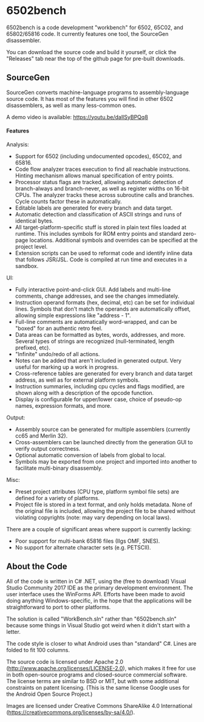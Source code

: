 # 6502bench #

6502bench is a code development "workbench" for 6502, 65C02, and 65802/65816
code.  It currently features one tool, the SourceGen disassembler.

You can download the source code and build it yourself, or click the
"Releases" tab near the top of the github page for pre-built downloads.


## SourceGen ##

SourceGen converts machine-language programs to assembly-language source
code.  It has most of the features you will find in other 6502 disassemblers,
as well as many less-common ones.

A demo video is available: https://youtu.be/dalISyBPQq8

#### Features ####

Analysis:
- Support for 6502 (including undocumented opcodes), 65C02, and 65816.
- Code flow analyzer traces execution to find all reachable
  instructions.  Hinting mechanism allows manual specification of
  entry points.
- Processor status flags are tracked, allowing automatic detection
  of branch-always and branch-never, as well as register widths on
  16-bit CPUs.  The analyzer tracks these across subroutine calls and
  branches.  Cycle counts factor these in automatically.
- Editable labels are generated for every branch and data target.
- Automatic detection and classification of ASCII strings and runs of
  identical bytes.
- All target-platform-specific stuff is stored in plain text files
  loaded at runtime.  This includes symbols for ROM entry points
  and standard zero-page locations.  Additional symbols and overrides
  can be specified at the project level.
- Extension scripts can be used to reformat code and identify inline
  data that follows JSR/JSL.  Code is compiled at run time and
  executes in a sandbox.

UI:
- Fully interactive point-and-click GUI.  Add labels and multi-line
  comments, change addresses, and see the changes immediately.
- Instruction operand formats (hex, decimal, etc) can be set for
  individual lines.  Symbols that don't match the operands are automatically
  offset, allowing simple expressions like "address - 1".
- Full-line comments are automatically word-wrapped, and can be
  "boxed" for an authentic retro feel.
- Data areas can be formatted as bytes, words, addresses, and more.
  Several types of strings are recognized (null-terminated, length
  prefixed, etc).
- "Infinite" undo/redo of all actions.
- Notes can be added that aren't included in generated output.  Very
  useful for marking up a work in progress.
- Cross-reference tables are generated for every branch and data
  target address, as well as for external platform symbols.
- Instruction summaries, including cpu cycles and flags modified, are
  shown along with a description of the opcode function.
- Display is configurable for upper/lower case, choice of pseudo-op
  names, expression formats, and more.

Output:
- Assembly source can be generated for multiple assemblers (currently
  cc65 and Merlin 32).
- Cross-assemblers can be launched directly from the generation GUI to
  verify output correctness.
- Optional automatic conversion of labels from global to local.
- Symbols may be exported from one project and imported into another
  to facilitate multi-binary disassembly.

Misc:
- Preset project attributes (CPU type, platform symbol file sets) are defined
  for a variety of platforms.
- Project file is stored in a text format, and only holds metadata.  None
  of the original file is included, allowing the project file to be shared
  without violating copyrights (note: may vary depending on local laws).

There are a couple of significant areas where support is currently lacking:
- Poor support for multi-bank 65816 files (IIgs OMF, SNES).
- No support for alternate character sets (e.g. PETSCII).


## About the Code ##

All of the code is written in C# .NET, using the (free to download) Visual
Studio Community 2017 IDE as the primary development environment.  The user
interface uses the WinForms API.  Efforts have been made to avoid doing
anything Windows-specific, in the hope that the applications will be
straightforward to port to other platforms.

The solution is called "WorkBench.sln" rather than "6502bench.sln" because
some things in Visual Studio got weird when it didn't start with a letter.

The code style is closer to what Android uses than "standard" C#.  Lines
are folded to fit 100 columns.

The source code is licensed under Apache 2.0
(http://www.apache.org/licenses/LICENSE-2.0), which makes it free for use in
both open-source programs and closed-source commercial software.  The license
terms are similar to BSD or MIT, but with some additional constraints on
patent licensing.  (This is the same license Google uses for the Android
Open Source Project.)

Images are licensed under Creative Commons ShareAlike 4.0 International
(https://creativecommons.org/licenses/by-sa/4.0/).

